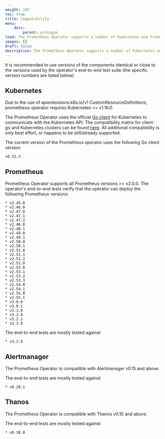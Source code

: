 ```yaml
---
weight: 103
toc: true
title: Compatibility
menu:
    docs:
        parent: prologue
lead: The Prometheus Operator supports a number of Kubernetes and Prometheus releases.
images: []
draft: false
description: The Prometheus Operator supports a number of Kubernetes and Prometheus releases.
---
```


It is recommended to use versions of the components identical or close to the versions used by the operator's end-to-end test suite (the specific version numbers are listed below).

## Kubernetes

Due to the use of apiextensions.k8s.io/v1 CustomResourceDefinitions, prometheus-operator requires Kubernetes >= v1.16.0.

The Prometheus Operator uses the official [Go client](https://github.com/kubernetes/client-go) for Kubernetes to communicate with the Kubernetes API. The compatibility matrix for client-go and Kubernetes clusters can be found [here](https://github.com/kubernetes/client-go#compatibility-matrix). All additional compatibility is only best effort, or happens to be still/already supported.

The current version of the Prometheus operator uses the following Go client version:

```$ mdox-exec="go list -m  -f '{{ .Version }}' k8s.io/client-go"
v0.32.3
```

## Prometheus

Prometheus Operator supports all Prometheus versions >= v2.0.0. The operator's end-to-end tests verify that the operator can deploy the following Prometheus versions:

```$ mdox-exec="go run ./cmd/po-docgen/. compatibility"
* v2.45.0
* v2.46.0
* v2.47.0
* v2.47.1
* v2.47.2
* v2.48.0
* v2.48.1
* v2.49.0
* v2.49.1
* v2.50.0
* v2.50.1
* v2.51.0
* v2.51.1
* v2.51.2
* v2.52.0
* v2.53.0
* v2.53.1
* v2.53.2
* v2.53.3
* v2.54.0
* v2.54.1
* v2.55.0
* v2.55.1
* v3.0.0
* v3.0.1
* v3.1.0
* v3.2.0
* v3.2.1
* v3.3.0
```

The end-to-end tests are mostly tested against

```$ mdox-exec="go run ./cmd/po-docgen/. compatibility defaultPrometheusVersion"
* v3.3.0
```

## Alertmanager

The Prometheus Operator is compatible with Alertmanager v0.15 and above.

The end-to-end tests are mostly tested against

```$ mdox-exec="go run ./cmd/po-docgen/. compatibility defaultAlertmanagerVersion"
* v0.28.1
```

## Thanos

The Prometheus Operator is compatible with Thanos v0.10 and above.

The end-to-end tests are mostly tested against

```$ mdox-exec="go run ./cmd/po-docgen/. compatibility defaultThanosVersion"
* v0.38.0
```
